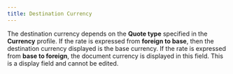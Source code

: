 ```yaml
---
title: Destination Currency
---
```



The destination currency depends on the **Quote type** specified in the **Currency** profile. If the rate is expressed from **foreign to base**, then the destination currency displayed is the base currency. If the rate is expressed from **base to foreign**, the document currency is displayed in this field. This is a display field and cannot be edited.
